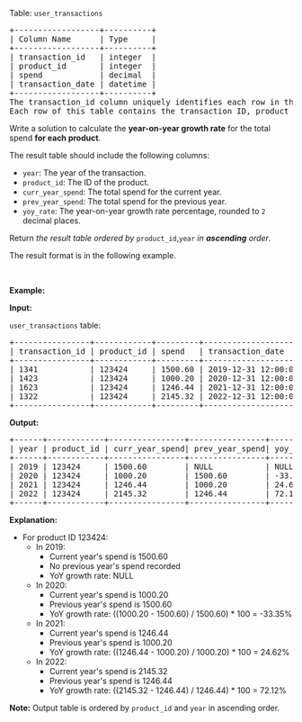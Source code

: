 <p>Table: <code>user_transactions</code></p>

<pre>
+------------------+----------+
| Column Name      | Type     | 
+------------------+----------+
| transaction_id   | integer  |
| product_id       | integer  |
| spend            | decimal  |
| transaction_date | datetime |
+------------------+----------+
The transaction_id column uniquely identifies each row in this table.
Each row of this table contains the transaction ID, product ID, the spend amount, and the transaction date.
</pre>

<p>Write a solution to calculate the <strong>year-on-year growth rate</strong> for the total spend <strong>for each product</strong>.</p>

<p>The result table should include the following columns:</p>

<ul>
	<li><code>year</code>: The year of the transaction.</li>
	<li><code>product_id</code>: The ID of the product.</li>
	<li><code>curr_year_spend</code>: The total spend for the current year.</li>
	<li><code>prev_year_spend</code>: The total spend for the previous year.</li>
	<li><code>yoy_rate</code>: The year-on-year growth rate percentage, rounded to <code>2</code> decimal places.</li>
</ul>

<p>Return <em>the result table ordered by</em>&nbsp;<code>product_id</code>,<code>year</code> <em>in <strong>ascending</strong> order</em>.</p>

<p>The result format is in the following example.</p>

<p>&nbsp;</p>
<p><strong class="example">Example:</strong></p>

<div class="example-block">
<p><strong>Input:</strong></p>

<p><code>user_transactions</code> table:</p>

<pre class="example-io">
+----------------+------------+---------+---------------------+
| transaction_id | product_id | spend   | transaction_date    |
+----------------+------------+---------+---------------------+
| 1341           | 123424     | 1500.60 | 2019-12-31 12:00:00 |
| 1423           | 123424     | 1000.20 | 2020-12-31 12:00:00 |
| 1623           | 123424     | 1246.44 | 2021-12-31 12:00:00 |
| 1322           | 123424     | 2145.32 | 2022-12-31 12:00:00 |
+----------------+------------+---------+---------------------+
</pre>

<p><strong>Output:</strong></p>

<pre class="example-io">
+------+------------+----------------+----------------+----------+
| year | product_id | curr_year_spend| prev_year_spend| yoy_rate |
+------+------------+----------------+----------------+----------+
| 2019 | 123424     | 1500.60        | NULL           | NULL     |
| 2020 | 123424     | 1000.20        | 1500.60        | -33.35   |
| 2021 | 123424     | 1246.44        | 1000.20        | 24.62    |
| 2022 | 123424     | 2145.32        | 1246.44        | 72.12    |
+------+------------+----------------+----------------+----------+
</pre>

<p><strong>Explanation:</strong></p>

<ul>
	<li>For product ID 123424:
	<ul>
		<li>In 2019:
		<ul>
			<li>Current year&#39;s spend is 1500.60</li>
			<li>No previous year&#39;s spend recorded</li>
			<li>YoY growth rate: NULL</li>
		</ul>
		</li>
		<li>In 2020:
		<ul>
			<li>Current year&#39;s spend is 1000.20</li>
			<li>Previous year&#39;s spend is 1500.60</li>
			<li>YoY growth rate: ((1000.20 - 1500.60) / 1500.60) * 100 = -33.35%</li>
		</ul>
		</li>
		<li>In 2021:
		<ul>
			<li>Current year&#39;s spend is 1246.44</li>
			<li>Previous year&#39;s spend is 1000.20</li>
			<li>YoY growth rate: ((1246.44 - 1000.20) / 1000.20) * 100 = 24.62%</li>
		</ul>
		</li>
		<li>In 2022:
		<ul>
			<li>Current year&#39;s spend is 2145.32</li>
			<li>Previous year&#39;s spend is 1246.44</li>
			<li>YoY growth rate: ((2145.32 - 1246.44) / 1246.44) * 100 = 72.12%</li>
		</ul>
		</li>
	</ul>
	</li>
</ul>

<p><strong>Note:</strong> Output table is ordered by <code>product_id</code> and <code>year</code> in ascending order.</p>
</div>
